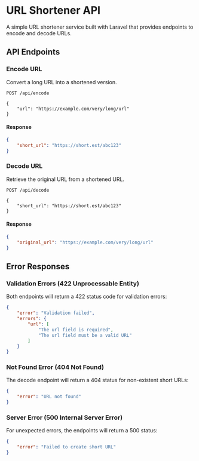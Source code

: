 # URL Shortener API

A simple URL shortener service built with Laravel that provides endpoints to encode and decode URLs.

## API Endpoints

### Encode URL

Convert a long URL into a shortened version.

```http
POST /api/encode

{
    "url": "https://example.com/very/long/url"
}
```

#### Response

```json
{
    "short_url": "https://short.est/abc123"
}
```

### Decode URL

Retrieve the original URL from a shortened URL.

```http
POST /api/decode

{
    "short_url": "https://short.est/abc123"
}
```

#### Response

```json
{
    "original_url": "https://example.com/very/long/url"
}
```

## Error Responses

### Validation Errors (422 Unprocessable Entity)

Both endpoints will return a 422 status code for validation errors:

```json
{
    "error": "Validation failed",
    "errors": {
        "url": [
            "The url field is required",
            "The url field must be a valid URL"
        ]
    }
}
```

### Not Found Error (404 Not Found)

The decode endpoint will return a 404 status for non-existent short URLs:

```json
{
    "error": "URL not found"
}
```

### Server Error (500 Internal Server Error)

For unexpected errors, the endpoints will return a 500 status:

```json
{
    "error": "Failed to create short URL"
}
```